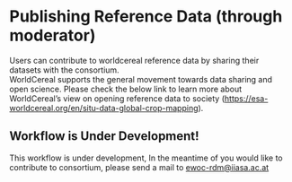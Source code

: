 # Publishing Reference Data (through moderator)

Users can contribute to worldcereal reference data by sharing their datasets with the consortium.  
WorldCereal supports the general movement towards data sharing and open science. Please check the below link to learn more about WorldCereal’s view on opening reference data to society (https://esa-worldcereal.org/en/situ-data-global-crop-mapping).  


## Workflow is Under Development!
This workflow is under development, In the meantime of you would like to contribute to consortium, please send a mail to ewoc-rdm@iiasa.ac.at

